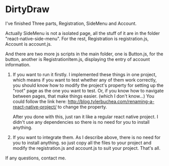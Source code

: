 # DirtyDraw

I've finished Three parts, Registration, SideMenu and Account.

Actually SideMenu is not a isolated page, all the stuff of it are in the folder "react-native-side-menu". For the rest, Registration is registration.js, Account is account.js. 

And there are two more js scripts in the main folder, one is Button.js, for the button, another is RegistrationItem.js, displaying the entry of account information.



1. If you want to run it firstly.
    I implemented these things in one project, which means if you want to test whether any of them work correctly, you should know how to modify the project's property for setting up the "root" page as the one you want to test. Or, if you know how to navigate between pages, that make things easier. (which I don't know...) You could follow the link here: http://blog.tylerbuchea.com/renaming-a-react-native-project/  to change the property.

    After you done with this, just ran it like a regular react native project. I didn't use any dependencies so there is no need for you to install anything. 
  
  
  
2. If you want to integrate them.
  As I describe above, there is no need for you to install anything. so just copy all the files to your project and modify the registration.js and account.js to suit your project. That's all.

If any questions, contact me.
